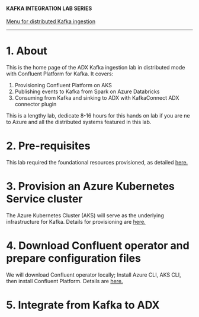 #### KAFKA INTEGRATION LAB SERIES

[Menu for distributed Kafka ingestion](../README.md)
<hr>

# 1. About

This is the home page of the ADX Kafka ingestion lab in distributed mode with Confluent Platform for Kafka.
It covers:
1.  Provisioning Confluent Platform on AKS
2.  Publishing events to Kafka from Spark on Azure Databricks
3.  Consuming from Kafka and sinking to ADX with KafkaConnect ADX connector plugin

This is a lengthy lab, dedicate 8-16 hours for this hands on lab if you are ne to Azure and all the distributed systems featured in this lab.

# 2. Pre-requisites

This lab required the foundational resources provisioned, as detailed [here.](../common/README.md)

# 3. Provision an Azure Kubernetes Service cluster
The Azure Kubernetes Cluster (AKS) will serve as the underlying infrastructure for Kafka.  Details for provisioning are [here.](create-aks.md)

# 4. Download Confluent operator and prepare configuration files 
We will download Confluent operator locally; Install Azure CLI, AKS CLI, then install Confluent Platform.  Details are [here.](create-confluent-kafka.md)

# 5. Integrate from Kafka to ADX





